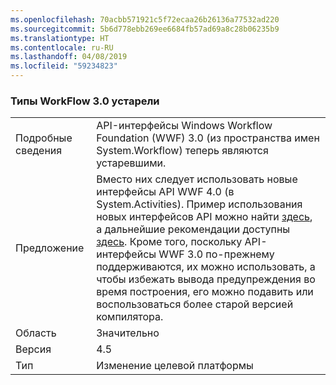 ```yaml
---
ms.openlocfilehash: 70acbb571921c5f72ecaa26b26136a77532ad220
ms.sourcegitcommit: 5b6d778ebb269ee6684fb57ad69a8c28b06235b9
ms.translationtype: HT
ms.contentlocale: ru-RU
ms.lasthandoff: 04/08/2019
ms.locfileid: "59234823"
---
```

### <a name="workflow-30-types-are-obsolete"></a>Типы WorkFlow 3.0 устарели

|   |   |
|---|---|
|Подробные сведения|API-интерфейсы Windows Workflow Foundation (WWF) 3.0 (из пространства имен System.Workflow) теперь являются устаревшими.|
|Предложение|Вместо них следует использовать новые интерфейсы API WWF 4.0 (в System.Activities). Пример использования новых интерфейсов API можно найти [здесь](~/docs/framework/windows-workflow-foundation/how-to-update-the-definition-of-a-running-workflow-instance.md), а дальнейшие рекомендации доступны [здесь](https://blogs.msdn.com/b/workflowteam/archive/2012/02/08/deprecatingwf3.aspx). Кроме того, поскольку API-интерфейсы WWF 3.0 по-прежнему поддерживаются, их можно использовать, а чтобы избежать вывода предупреждения во время построения, его можно подавить или воспользоваться более старой версией компилятора.|
|Область|Значительно|
|Версия|4.5|
|Тип|Изменение целевой платформы|
